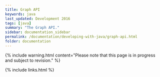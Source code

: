 ```yaml
---
title: Graph API
keywords: java
last_updated: Development 2016
tags: [java]
summary: "The Graph API."
sidebar: documentation_sidebar
permalink: /documentation/developing-with-java/graph-api.html
folder: documentation
---
```


{% include warning.html content="Please note that this page is in progress and subject to revision." %}

{% include links.html %}


